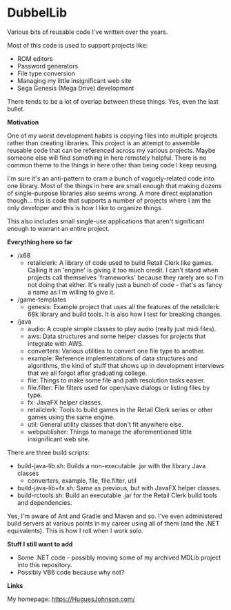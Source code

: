 # DubbelLib
Various bits of reusable code I've written over the years. 

Most of this code is used to support projects like:

* ROM editors
* Password generators
* File type conversion
* Managing my little insignificant web site
* Sega Genesis (Mega Drive) development

There tends to be a lot of overlap between these things. Yes, even the last bullet. 

**Motivation**

One of my worst development habits is copying files into multiple projects rather than creating libraries. This project is an attempt to assemble reusable code that can be referenced across my various projects. Maybe someone else will find something in here remotely helpful. There is no common theme to the things in here other than being code I keep reusing.

I'm sure it's an anti-pattern to cram a bunch of vaguely-related code into one library. Most of the things in here are small enough that making dozens of single-purpose libraries also seems wrong. A more direct explanation though... this is code that supports a number of projects where I am the only developer and this is how I like to organize things.

This also includes small single-use applications that aren't significant enough to warrant an entire project. 

**Everything here so far**

* /x68
	* retailclerk: A library of code used to build Retail Clerk like games. Calling it an 'engine' is giving it too much credit. I can't stand when projects call themselves 'frameworks' because they rarely are so I'm not doing that either. It's really just a bunch of code - that's as fancy a name as I'm willing to give it.
* /game-templates
    * genesis: Example project that uses all the features of the retailclerk 68k library and build tools. It is also how I test for breaking changes.
* /java
    * audio: A couple simple classes to play audio (really just midi files).
    * aws: Data structures and some helper classes for projects that integrate with AWS.
    * converters: Various utilities to convert one file type to another.
	* example: Reference implementations of data structures and algorithms, the kind of stuff that shows up in development interviews that we all forgot after graduating college.
	* file: Things to make some file and path resolution tasks easier.
	* file.filter: File filters used for open/save dialogs or listing files by type.
	* fx: JavaFX helper classes.
	* retailclerk: Tools to build games in the Retail Clerk series or other games using the same engine.
	* util: General utility classes that don't fit anywhere else.
	* webpublisher: Things to manage the aforementioned little insignificant web site.

There are three build scripts:
* build-java-lib.sh: Builds a non-executable .jar with the library Java classes
	* converters, example, file, file.filter, util
* build-java-lib+fx.sh: Same as previous, but with JavaFX helper classes.
* build-rctools.sh: Build an executable .jar for the Retail Clerk build tools and dependencies.

Yes, I'm aware of Ant and Gradle and Maven and so. I've even administered build servers at various points in my career using all of them (and the .NET equivalents). This is how I roll when I work solo.

**Stuff I still want to add**

* Some .NET code - possibly moving some of my archived MDLib project into this repository.
* Possibly VB6 code because why not?

**Links**

My homepage: https://HuguesJohnson.com/
